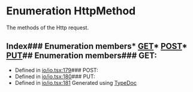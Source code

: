 # Enumeration HttpMethod
The methods of the Http request.
## Index### Enumeration members* [GET](_io_io_.httpmethod.html#get)* [POST](_io_io_.httpmethod.html#post)* [PUT](_io_io_.httpmethod.html#put)## Enumeration members### GET:
* Defined in [io/io.tsx:179](https://github.com/brn/react-mvi/blob/master/modules/core/src/io/io.tsx#L179)### POST:
* Defined in [io/io.tsx:180](https://github.com/brn/react-mvi/blob/master/modules/core/src/io/io.tsx#L180)### PUT:
* Defined in [io/io.tsx:181](https://github.com/brn/react-mvi/blob/master/modules/core/src/io/io.tsx#L181)
Generated using [TypeDoc](http://typedoc.io)